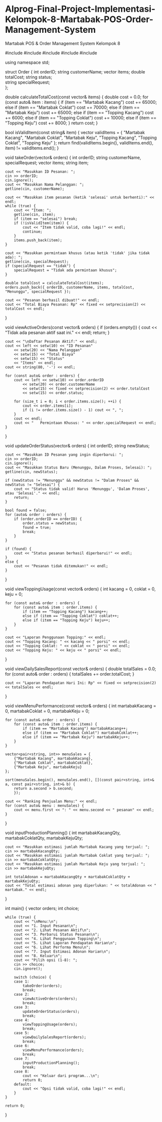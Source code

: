 # Alprog-Final-Project-Implementasi-Kelompok-8-Martabak-POS-Order-Management-System
Martabak POS &amp; Order Management System Kelompok 8

#include <iostream>
#include <vector>
#include <string>
#include <iomanip>
#include <algorithm>

using namespace std;

struct Order {
    int orderID;
    string customerName;
    vector<string> items;
    double totalCost;
    string status;           
    string specialRequest;   
};

double calculateTotalCost(const vector<string>& items) {
    double cost = 0.0;
    for (const auto& item : items) {
        if (item == "Martabak Kacang") cost += 65000;
        else if (item == "Martabak Coklat") cost += 70000;
        else if (item == "Martabak Keju") cost += 65000;
        else if (item == "Topping Kacang") cost += 6000;
        else if (item == "Topping Coklat") cost += 10000;
        else if (item == "Topping Keju") cost += 8000;
    }
    return cost;
}

bool isValidItem(const string& item) {
    vector<string> validItems = {
        "Martabak Kacang", "Martabak Coklat", "Martabak Keju",
        "Topping Kacang", "Topping Coklat", "Topping Keju"
    };
    return find(validItems.begin(), validItems.end(), item) != validItems.end();
}

void takeOrder(vector<Order>& orders) {
    int orderID;
    string customerName, specialRequest;
    vector<string> items;
    string item;

    cout << "Masukkan ID Pesanan: ";
    cin >> orderID;
    cin.ignore(); 
    cout << "Masukkan Nama Pelanggan: ";
    getline(cin, customerName);

    cout << "Masukkan item pesanan (ketik 'selesai' untuk berhenti):" << endl;
    while (true) {
        cout << "Item: ";
        getline(cin, item);
        if (item == "selesai") break;
        if (!isValidItem(item)) {
            cout << "Item tidak valid, coba lagi!" << endl;
            continue;
        }
        items.push_back(item);
    }

    cout << "Masukkan permintaan khusus (atau ketik 'tidak' jika tidak ada): ";
    getline(cin, specialRequest);
    if (specialRequest == "tidak") {
        specialRequest = "Tidak ada permintaan khusus";
    }

    double totalCost = calculateTotalCost(items);
    orders.push_back({ orderID, customerName, items, totalCost, "Menunggu", specialRequest });

    cout << "Pesanan berhasil dibuat!" << endl;
    cout << "Total Biaya Pesanan: Rp" << fixed << setprecision(2) << totalCost << endl;
}

void viewActiveOrders(const vector<Order>& orders) {
    if (orders.empty()) {
        cout << "Tidak ada pesanan aktif saat ini." << endl;
        return;
    }

    cout << "\nDaftar Pesanan Aktif:" << endl;
    cout << left << setw(10) << "ID Pesanan"
        << setw(20) << "Nama Pelanggan"
        << setw(15) << "Total Biaya"
        << setw(15) << "Status"
        << "Items" << endl;
    cout << string(80, '-') << endl;

    for (const auto& order : orders) {
        cout << left << setw(10) << order.orderID
            << setw(20) << order.customerName
            << setw(15) << fixed << setprecision(2) << order.totalCost
            << setw(15) << order.status;

        for (size_t i = 0; i < order.items.size(); ++i) {
            cout << order.items[i];
            if (i != order.items.size() - 1) cout << ", ";
        }
        cout << endl;
        cout << "   Permintaan Khusus: " << order.specialRequest << endl;
    }
}

void updateOrderStatus(vector<Order>& orders) {
    int orderID;
    string newStatus;

    cout << "Masukkan ID Pesanan yang ingin diperbarui: ";
    cin >> orderID;
    cin.ignore(); 
    cout << "Masukkan Status Baru (Menunggu, Dalam Proses, Selesai): ";
    getline(cin, newStatus);

    if (newStatus != "Menunggu" && newStatus != "Dalam Proses" && newStatus != "Selesai") {
        cout << "Status tidak valid! Harus 'Menunggu', 'Dalam Proses', atau 'Selesai'." << endl;
        return;
    }

    bool found = false;
    for (auto& order : orders) {
        if (order.orderID == orderID) {
            order.status = newStatus;
            found = true;
            break;
        }
    }

    if (found) {
        cout << "Status pesanan berhasil diperbarui!" << endl;
    }
    else {
        cout << "Pesanan tidak ditemukan!" << endl;
    }
}

void viewToppingUsage(const vector<Order>& orders) {
    int kacang = 0, coklat = 0, keju = 0;

    for (const auto& order : orders) {
        for (const auto& item : order.items) {
            if (item == "Topping Kacang") kacang++;
            else if (item == "Topping Coklat") coklat++;
            else if (item == "Topping Keju") keju++;
        }
    }

    cout << "Laporan Penggunaan Topping:" << endl;
    cout << "Topping Kacang: " << kacang << " porsi" << endl;
    cout << "Topping Coklat: " << coklat << " porsi" << endl;
    cout << "Topping Keju: " << keju << " porsi" << endl;
}

void viewDailySalesReport(const vector<Order>& orders) {
    double totalSales = 0.0;
    for (const auto& order : orders) {
        totalSales += order.totalCost;
    }

    cout << "Laporan Pendapatan Hari Ini: Rp" << fixed << setprecision(2) << totalSales << endl;
}

void viewMenuPerformance(const vector<Order>& orders) {
    int martabakKacang = 0, martabakCoklat = 0, martabakKeju = 0;

    for (const auto& order : orders) {
        for (const auto& item : order.items) {
            if (item == "Martabak Kacang") martabakKacang++;
            else if (item == "Martabak Coklat") martabakCoklat++;
            else if (item == "Martabak Keju") martabakKeju++;
        }
    }

    vector<pair<string, int>> menuSales = {
        {"Martabak Kacang", martabakKacang},
        {"Martabak Coklat", martabakCoklat},
        {"Martabak Keju", martabakKeju}
    };

    sort(menuSales.begin(), menuSales.end(), [](const pair<string, int>& a, const pair<string, int>& b) {
        return a.second > b.second;
        });

    cout << "Ranking Penjualan Menu:" << endl;
    for (const auto& menu : menuSales) {
        cout << menu.first << ": " << menu.second << " pesanan" << endl;
    }
}

void inputProductionPlanning() {
    int martabakKacangQty, martabakCoklatQty, martabakKejuQty;

    cout << "Masukkan estimasi jumlah Martabak Kacang yang terjual: ";
    cin >> martabakKacangQty;
    cout << "Masukkan estimasi jumlah Martabak Coklat yang terjual: ";
    cin >> martabakCoklatQty;
    cout << "Masukkan estimasi jumlah Martabak Keju yang terjual: ";
    cin >> martabakKejuQty;

    int totalAdonan = martabakKacangQty + martabakCoklatQty + martabakKejuQty;
    cout << "Total estimasi adonan yang diperlukan: " << totalAdonan << " martabak." << endl;
}

int main() {
    vector<Order> orders;
    int choice;

    while (true) {
        cout << "\nMenu:\n";
        cout << "1. Input Pesanan\n";
        cout << "2. Lihat Pesanan Aktif\n";
        cout << "3. Perbarui Status Pesanan\n";
        cout << "4. Lihat Penggunaan Topping\n";
        cout << "5. Lihat Laporan Pendapatan Harian\n";
        cout << "6. Lihat Performa Menu\n";
        cout << "7. Input Estimasi Adonan Harian\n";
        cout << "8. Keluar\n";
        cout << "Pilih opsi (1-8): ";
        cin >> choice;
        cin.ignore(); 

        switch (choice) {
        case 1:
            takeOrder(orders);
            break;
        case 2:
            viewActiveOrders(orders);
            break;
        case 3:
            updateOrderStatus(orders);
            break;
        case 4:
            viewToppingUsage(orders);
            break;
        case 5:
            viewDailySalesReport(orders);
            break;
        case 6:
            viewMenuPerformance(orders);
            break;
        case 7:
            inputProductionPlanning();
            break;
        case 8:
            cout << "Keluar dari program...\n";
            return 0;  
        default:
            cout << "Opsi tidak valid, coba lagi!" << endl;
        }
    }

    return 0;
}
